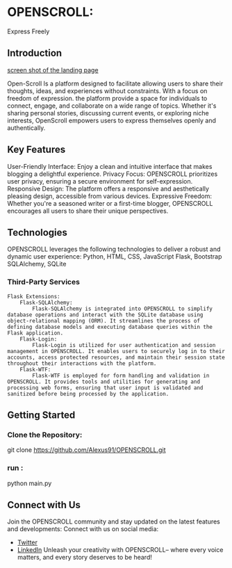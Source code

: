 #  OPENSCROLL: 
Express Freely
## Introduction
[screen shot of the landing page ](webapp/static/img/Screenshot.png)

Open-Scroll Is a platform designed to facilitate allowing users to share their thoughts, ideas, and experiences without constraints. With a focus on freedom of expression. the platform provide a space for individuals to connect, engage, and collaborate on a wide range of topics. Whether it's sharing personal stories, discussing current events, or exploring niche interests, OpenScroll empowers users to express themselves openly and authentically. 
## Key Features
User-Friendly Interface: Enjoy a clean and intuitive interface that makes blogging a delightful experience.
Privacy Focus: OPENSCROLL  prioritizes user privacy, ensuring a secure environment for self-expression.
Responsive Design: The platform offers a responsive and aesthetically pleasing design, accessible from various devices.
Expressive Freedom: Whether you're a seasoned writer or a first-time blogger, OPENSCROLL encourages all users to share their unique perspectives.
## Technologies
OPENSCROLL leverages the following technologies to deliver a robust and dynamic user experience:
Python, HTML, CSS, JavaScript
Flask, Bootstrap
SQLAlchemy, SQLite
### Third-Party Services

    Flask Extensions:
        Flask-SQLAlchemy:
            Flask-SQLAlchemy is integrated into OPENSCROLL to simplify database operations and interact with the SQLite database using object-relational mapping (ORM). It streamlines the process of defining database models and executing database queries within the Flask application.
        Flask-Login:
            Flask-Login is utilized for user authentication and session management in OPENSCROLL. It enables users to securely log in to their accounts, access protected resources, and maintain their session state throughout their interactions with the platform.
        Flask-WTF:
            Flask-WTF is employed for form handling and validation in OPENSCROLL. It provides tools and utilities for generating and processing web forms, ensuring that user input is validated and sanitized before being processed by the application.
## Getting Started
### Clone the Repository:
git clone https://github.com/Alexus91/OPENSCROLL.git
### run :
python main.py
## Connect with Us
Join the OPENSCROLL community and stay updated on the latest features and developments:
Connect with us on social media:
- [Twitter](https://twitter.com/kamalfadlll)
- [LinkedIn](https://www.linkedin.com/in/kamal-fadl-602b97191)
Unleash your creativity with OPENSCROLL– where every voice matters, and every story deserves to be heard!

